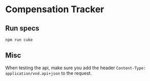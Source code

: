 # Compensation Tracker

## Run specs

    npm run cuke

## Misc

When testing the api, make sure you add the header `Content-Type: application/vnd.api+json` to the request.
